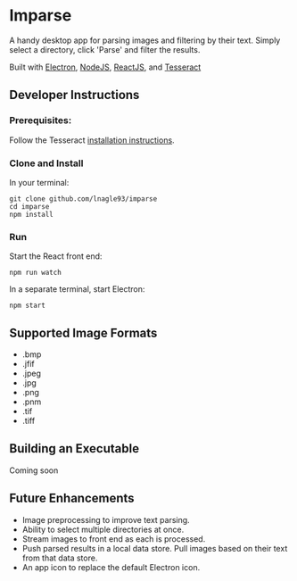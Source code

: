 Imparse
=======

A handy desktop app for parsing images and filtering by their text. Simply
select a directory, click 'Parse' and filter the results.

Built with [Electron](https://electron.atom.io/), [NodeJS](https://nodejs.org), [ReactJS](https://facebook.github.io/react/), and [Tesseract](https://github.com/tesseract-ocr/tesseract)



Developer Instructions
----------------------

### Prerequisites:

Follow the Tesseract [installation instructions](https://github.com/tesseract-ocr/tesseract#installing-tesseract).

### Clone and Install

In your terminal:
```
git clone github.com/lnagle93/imparse
cd imparse
npm install
```

### Run

Start the React front end:
```
npm run watch
```

In a separate terminal, start Electron:
```
npm start
```


Supported Image Formats
-----------------------

* .bmp
* .jfif
* .jpeg
* .jpg
* .png
* .pnm
* .tif
* .tiff


Building an Executable
----------------------

Coming soon


Future Enhancements
-------------------

* Image preprocessing to improve text parsing.
* Ability to select multiple directories at once.
* Stream images to front end as each is processed.
* Push parsed results in a local data store. Pull images based on their text from
  that data store.
* An app icon to replace the default Electron icon.
